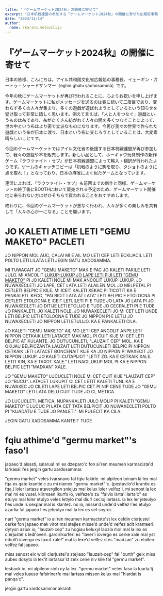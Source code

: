 ```yaml
---
title: "『ゲームマーケット2024秋』の開催に寄せて"
excerpt: "日本机戦連盟の参加する『ゲームマーケット2024秋』の開催に寄せた広報処事務長のコメントです。"
date: "2024/11/14"
author:
  name: skarsna.meloviliju
---
```


# 『ゲームマーケット2024秋』の開催に寄せて

日本の皆様、こんにちは。アイル共和国文化省広報処の事務長、イェーギン・ガートゥ・シャードザンマー（eghin ghátu ṣádhosammá）です。

今年の秋にゲームマーケットが再び行われることに、心よりお祝いを申し上げます。ゲームマーケットに私がメッセージを送るのは春に続いて二度目であり、変わらず多くの人々が集まり、多くの遊戯が遊ばれようとしているという知らせを受け取って非常に嬉しく思います。例えて言えば、「人と人をつなぐ」遊戯というものは糸であり、糸がたくさん紡がれて人々の間を多くつなぐことによって、世の中という布はより密で立派なものになります。今再び我々の世界で作られた遊戯という糸が日本に渡り、日本という布に交じろうとしていることは、大変素晴らしいことです。

今回のゲームマーケットではアイル文化省の後援する日本机戦連盟が再び参加して、我々の遊戯や本を販売します。新しい品として、ホーギャウ玩具制作の新作ゲーム『ラウツァイト・セプ』が日本机戦連盟によって輸入・翻訳が行われたようです。ゲームのキャッチコピーは「机戦のように駒を取り、タショトのように点を取れ！」となっており、日本の麻雀によく似たゲームとなっています。

連盟によれば、『ラウツァイト・セプ』も前回までの新作と同様、ゲームマーケットの終了後にBOOTHにおいて販売される予定のため、ゲームマーケット開催地に来られない方はぜひそちらで買われることをおすすめします。

終わりに、今回のゲームマーケットが恙なく行われ、人々が多くの楽しみを共有して「人々の心が一になる」ことを願います。

# <span lang="x-ycaxen-medium">JO KALETI ATIME LETI "GEMU MAKETO" PACLETI</span>
<div lang="x-ycaxen-medium">

JO NIPPON MOL AUC, CALA! MI E AIL MO LETI CEP LETI ECKIJACIL LETI POLTO LETI LILATA LETI JEGIN GATU XADOSAMMA.

MI TUWACAIT JO "GEMU MAKETO" MAK E PAC JO KALETI PAKILE LETI JULO. MI ANCOLIT [LUKUP-LUKUP JO LAPE LETI PIJI LETI "GEMU MAKETO"](../game-market-2024-spring) PI JO KALETI NOLE MI MAK ANCOLIT LUKUP-LUKUP. JO NUWAXECLETI JO LAPE, CET LATA LETI ALAILEN MOL JO MELPETAL PI CETLETI BELPIC E KILE. MI ICEIT KALETI XEKAC PI TICOTIT KA E PANKALETI. KECO, "PALBICIT LATA AT LATA" LETI BELPIC E ETOLOCNA PI CETLETI ETOLOCNA E ICEIT LETLILETI PI E TUDE JO LATA JO LATA PI JO NUWAXECLETI JO DITIJE LETI ETOLIJO E TUDE JO CECPALETI PI E TUDE JO PANKALETI. JO KALETI NOLE, JO NUWAXECLETI JO MI CET LETI UNDE LETI BELPIC LETI ETOLOCNA E TUDE JO NIPPON PI E LETLI JO NUWAXECLETI JO NIPPON LETI ETULIJO. KA E PANKALETI CILA.

JO KALETI "GEMU MAKETO" AIL MO LETI CEP ANCOLIT ANPE LETI NIPPON CETKAIK LETI LATACET MAK MOL PI CUIT KIJE MI CET LETI BELPIC AT KULANTE. JO DUTUCUNLETI, "LAUZAIT CEP" MOL. KA E OKIJAU BELPICZANTA LAUZAIT LETI DUTUCUNLETI BELPIC PI NIPPON CETKAIK LETI LATACET BONCENAIT KIJE KA JO NIPPON PI WAXECIT JO NIPPON LUKUP. JO KALETI CUTAPIJOT "LETIT ZO. KA E CETKAIK XALE. LETIT KIN, KA E TAXOT XALE." LETI NACILUKUP MOL PI KA E NIPPON BELPIC LETI "MADXAN" XALE.

JO "GEMU MAKETO" LUCUCLETI NOLE MI CET CUIT KIJE "LAUZAIT CEP" JO "BUCU". LATACET LUKUPIT CI CET LETIT KALETI TUNI. KA E NUWAXEC JO CILETI LAPE LETI BELPIC CET PI NIP CENE TUDE JO "GEMU MAKETO" LETI LATA DELU CUIT TUDE JO CI, METICA.

JO LUCUCLETI, METICA, NUPANKALETI JULO MOLIP PI KALETI "GEMU MAKETO" E LUCUC PI LATA CET TATA BELPICIT JO NUWAXECLETI POLTO PI "KIJADATU E TUDE JO PANLETI". MI PULECIT KA CILA.

JEGIN GATU XADOSAMMA KANTEIT TUDE

</div>

# <span lang="x-lineparine">fqiu athime'd "germu market"'s faso'l</span>
<div lang="x-lineparine">

japaeo'd alsasti, salarua! mi es dzeparo'c fon ai'ren meumen karmaciste'd larkasal l'es jergin gartu xardosammar.

"germu market" veles tvarsnavo fal fqiu fakirle. mi alpileon toinam la lex mal fqa es qate krantie'c zu mi nienex "germu market"'c. (pestavilo'd krantie es [fqa](./game-market-2024-spring).) loler lartass atavergilon sniejus mal kelux loler velfez'i. mi senost la lex mal mi es vusel. klirmaen lkurfo io, velfeze's zu "falvix larta'i larta'c" es etulyo mal loler etulyo veles letlylo mal diurl cecioj lartass. la lex ler jeteulyo l'es unde is sexpar mal is klantez. no io, misse'd unde'd velfez l'es etulyo azarlia fal japaeo l'es jeteulyo mal la lex es set snyror.

nart "germu market" io ai'ren meumen karmaciste'st lex celdin cierjustel cerke fon japaeo mak virot mal stejies misse'd unde'd velfez adit kranteerl. dytysn aziuk io, "lauzait-cep" zu hogiau keluxyl laozia mol mal la lex es cierjustel's ledi'overl. garcirlkurferl es "laver'i icvergo es cerke xale mal yst edioll'i icvergo es taxot xale!" mal la lexe'd velfez stes "madzan" zu etollen velfez fal japaeo.

miss senost elx wioll cierjustel's stejieso "lauzait-cep" fal "burth" gelx miss aubes dosyto la lex'it lartassa'st zelx cene niv klie fal "germu market".

lesback io, mi alpileon sinh ny la lex. "germu market" veles faso la luarta'tj mal veles lususo fafsirlnerfe mal lartass misson kelux mal "hiardat is panqa'c".

jergin gartu xardosammar akranti

</div>